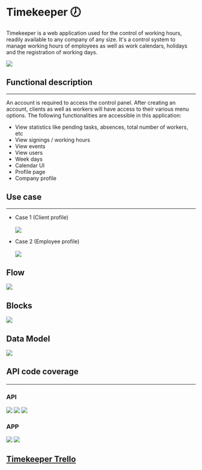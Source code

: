 # Timekeeper 🕖
Timekeeper is a web application used for the control of working hours, readily available to any company of any size. It's a control system to manage working hours of employees as well as work calendars, holidays and the registration of working days.

![](https://media.giphy.com/media/IZcjxKQNbOOly/giphy.gif)

## Functional description
<hr>
An account is required to access the control panel. After creating an account, clients as well as workers will have access to their various menu options. The following functionalities are accessible in this application:

* View statistics like pending tasks, absences, total number of workers, etc
* View signings / working hours
* View events
* View users
* Week days
* Calendar UI
* Profile page
* Company profile

## Use case
<hr>

* Case 1 (Client profile)<br/><br/>
![](./images/use-case-client.jpeg)

* Case 2 (Employee profile)<br/><br/>
![](./images/use-case-worker.png)

## Flow
![](./images/flow.jpeg)

## Blocks
![](./images/block-diagram.png)

## Data Model
![](./images/data-model.jpeg)

## API code coverage <hr/>

### API
![](./images/cc-api-1.png)
![](./images/cc-api-2.png)
![](./images/cc-api-3.png)

### APP
![](./images/cc-app-1.png)
![](./images/cc-app-2.png)


## [Timekeeper Trello](https://trello.com/b/A5Me1PKm/timekeeper)